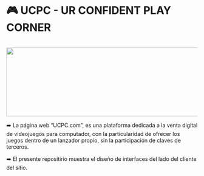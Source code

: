 # 🎮 UCPC - UR CONFIDENT PLAY CORNER
<div align="center">
	<br>
	<img src="https://www.pcmrace.com/wp-content/uploads/2014/04/approved.gif?sanitize=true" width="571" height="181">
	<br>
</div>
  
 ➡️  La página web “UCPC.com”, es una plataforma dedicada a la venta digital de videojuegos para computador,
      con la particularidad de ofrecer los juegos dentro de un lanzador propio, sin la participación de claves de terceros.
      
 ➡️  El presente repositirio muestra el diseño de interfaces del lado del cliente del sitio.

